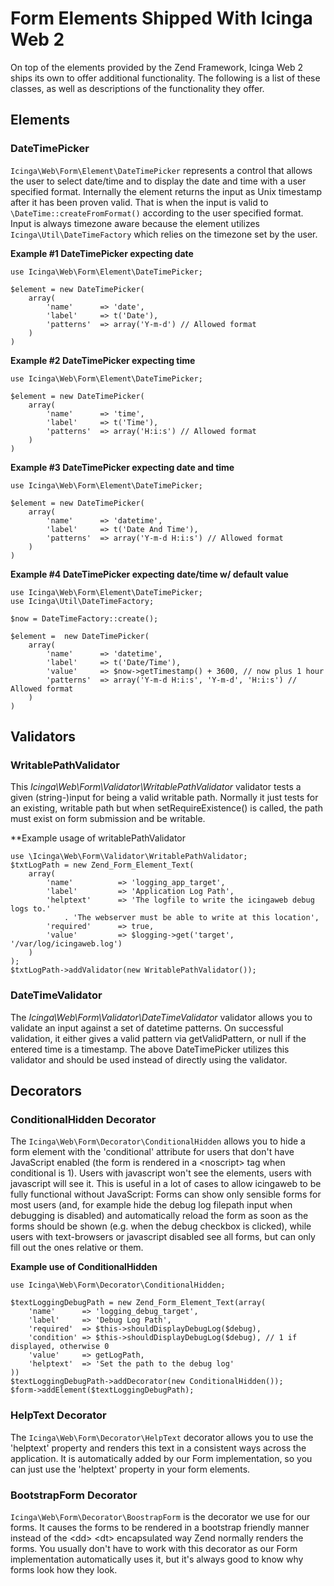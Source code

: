 # Form Elements Shipped With Icinga Web 2

On top of the elements provided by the Zend Framework, Icinga Web 2 ships its own to offer additional functionality.
The following is a list of these classes, as well as descriptions of the functionality they offer.

## Elements

### DateTimePicker

`Icinga\Web\Form\Element\DateTimePicker` represents a control that allows the user to select date/time and to
display the date and time with a user specified format. Internally the element returns the input as Unix timestamp after
it has been proven valid. That is when the input is valid to `\DateTime::createFromFormat()` according to the user
specified format. Input is always timezone aware because the element utilizes `Icinga\Util\DateTimeFactory` which relies
on the timezone set by the user.

**Example #1 DateTimePicker expecting date**

    use Icinga\Web\Form\Element\DateTimePicker;

    $element = new DateTimePicker(
        array(
            'name'      => 'date',
            'label'     => t('Date'),
            'patterns'  => array('Y-m-d') // Allowed format
        )
    )

**Example #2 DateTimePicker expecting time**

    use Icinga\Web\Form\Element\DateTimePicker;

    $element = new DateTimePicker(
        array(
            'name'      => 'time',
            'label'     => t('Time'),
            'patterns'  => array('H:i:s') // Allowed format
        )
    )

**Example #3 DateTimePicker expecting date and time**

    use Icinga\Web\Form\Element\DateTimePicker;

    $element = new DateTimePicker(
        array(
            'name'      => 'datetime',
            'label'     => t('Date And Time'),
            'patterns'  => array('Y-m-d H:i:s') // Allowed format
        )
    )

**Example #4 DateTimePicker expecting date/time w/ default value**

    use Icinga\Web\Form\Element\DateTimePicker;
    use Icinga\Util\DateTimeFactory;

    $now = DateTimeFactory::create();

    $element =  new DateTimePicker(
        array(
            'name'      => 'datetime',
            'label'     => t('Date/Time'),
            'value'     => $now->getTimestamp() + 3600, // now plus 1 hour
            'patterns'  => array('Y-m-d H:i:s', 'Y-m-d', 'H:i:s') // Allowed format
        )
    )

## Validators

### WritablePathValidator

This *Icinga\Web\Form\Validator\WritablePathValidator* validator tests a given (string-)input for being a valid writable
path. Normally it just tests for an existing, writable path but when setRequireExistence() is called, the path must
exist on form submission and be writable.

**Example usage of writablePathValidator

    use \Icinga\Web\Form\Validator\WritablePathValidator;
    $txtLogPath = new Zend_Form_Element_Text(
        array(
            'name'          => 'logging_app_target',
            'label'         => 'Application Log Path',
            'helptext'      => 'The logfile to write the icingaweb debug logs to.'
                . 'The webserver must be able to write at this location',
            'required'      => true,
            'value'         => $logging->get('target', '/var/log/icingaweb.log')
        )
    );
    $txtLogPath->addValidator(new WritablePathValidator());


### DateTimeValidator

The *Icinga\Web\Form\Validator\DateTimeValidator* validator allows you to validate an input against a set of datetime
patterns. On successful validation, it either gives a valid pattern via getValidPattern, or null if the entered time
is a timestamp. The above DateTimePicker utilizes this validator and should be used instead of directly using the validator.


## Decorators

### ConditionalHidden Decorator

The `Icinga\Web\Form\Decorator\ConditionalHidden` allows you to hide a form element with the 'conditional' attribute for
users that don't have JavaScript enabled (the form is rendered in a \<noscript> tag when conditional is 1). Users with
javascript won't see the elements, users with javascript will see it. This is useful in a lot of cases to allow icingaweb
to be fully functional without JavaScript: Forms can show only sensible forms for most users (and, for example hide the
debug log filepath input when debugging is disabled) and automatically reload the form as soon as the forms should be
shown (e.g. when the debug checkbox is clicked), while users with text-browsers or javascript disabled see all forms,
but can only fill out the ones relative or them.

**Example use of ConditionalHidden**

    use Icinga\Web\Form\Decorator\ConditionalHidden;

    $textLoggingDebugPath = new Zend_Form_Element_Text(array(
        'name'      => 'logging_debug_target',
        'label'     => 'Debug Log Path',
        'required'  => $this->shouldDisplayDebugLog($debug),
        'condition' => $this->shouldDisplayDebugLog($debug), // 1 if displayed, otherwise 0
        'value'     => getLogPath,
        'helptext'  => 'Set the path to the debug log'
    ))
    $textLoggingDebugPath->addDecorator(new ConditionalHidden());
    $form->addElement($textLoggingDebugPath);

### HelpText Decorator ###

The `Icinga\Web\Form\Decorator\HelpText` decorator allows you to use the 'helptext' property and renders this text in
a consistent ways across the application. It is automatically added by our Form implementation, so you can just use
the 'helptext' property in your form elements.


### BootstrapForm Decorator

`Icinga\Web\Form\Decorator\BoostrapForm` is the decorator we use for our forms.
It causes the forms to be rendered in a bootstrap friendly manner instead of the \<dd> \<dt> encapsulated way Zend normally
renders the forms. You usually don't have to work with this decorator as our Form implementation automatically uses it,
but it's always good to know why forms look how they look.
